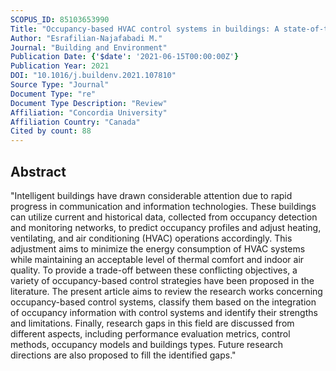 ```yaml
---
SCOPUS_ID: 85103653990
Title: "Occupancy-based HVAC control systems in buildings: A state-of-the-art review"
Author: "Esrafilian-Najafabadi M."
Journal: "Building and Environment"
Publication Date: {'$date': '2021-06-15T00:00:00Z'}
Publication Year: 2021
DOI: "10.1016/j.buildenv.2021.107810"
Source Type: "Journal"
Document Type: "re"
Document Type Description: "Review"
Affiliation: "Concordia University"
Affiliation Country: "Canada"
Cited by count: 88
---
```


## Abstract
"Intelligent buildings have drawn considerable attention due to rapid progress in communication and information technologies. These buildings can utilize current and historical data, collected from occupancy detection and monitoring networks, to predict occupancy profiles and adjust heating, ventilating, and air conditioning (HVAC) operations accordingly. This adjustment aims to minimize the energy consumption of HVAC systems while maintaining an acceptable level of thermal comfort and indoor air quality. To provide a trade-off between these conflicting objectives, a variety of occupancy-based control strategies have been proposed in the literature. The present article aims to review the research works concerning occupancy-based control systems, classify them based on the integration of occupancy information with control systems and identify their strengths and limitations. Finally, research gaps in this field are discussed from different aspects, including performance evaluation metrics, control methods, occupancy models and buildings types. Future research directions are also proposed to fill the identified gaps."
